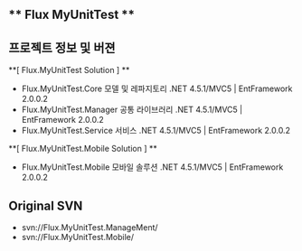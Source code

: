 ## ** Flux MyUnitTest **

## 프로젝트 정보 및 버젼

**[ Flux.MyUnitTest Solution ]	**
* Flux.MyUnitTest.Core		모델 및 레파지토리	.NET 4.5.1/MVC5	| EntFramework 2.0.0.2
* Flux.MyUnitTest.Manager	공통 라이브러리		.NET 4.5.1/MVC5	| EntFramework 2.0.0.2
* Flux.MyUnitTest.Service	서비스				.NET 4.5.1/MVC5	| EntFramework 2.0.0.2

**[ Flux.MyUnitTest.Mobile Solution ]	**	
* Flux.MyUnitTest.Mobile	모바일 솔루션		.NET 4.5.1/MVC5	| EntFramework 2.0.0.2

## Original SVN
* svn://Flux.MyUnitTest.ManageMent/ 
* svn://Flux.MyUnitTest.Mobile/ 